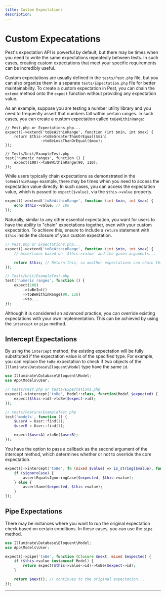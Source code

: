 ```yaml
---
title: Custom Expectations
description:
---
```


# Custom Expecatations

Pest's expectation API is powerful by default, but there may be times when you need to write the same expectations repeatedly between tests. In such cases, creating custom expectations that meet your specific requirements can be incredibly useful.

Custom expectations are usually defined in the `tests/Pest.php` file, but you can also organize them in a separate `tests/Expectation.php` file for better maintainability. To create a custom expectation in Pest, you can chain the `extend` method onto the `expect` function without providing any expectation value.

As an example, suppose you are testing a number utility library and you need to frequently assert that numbers fall within certain ranges. In such cases, you can create a custom expectation called `toBeWithinRange`:

```
// Pest.php or Expectations.php...
expect()->extend('toBeWithinRange', function (int $min, int $max) {
    return $this->toBeGreaterThanOrEqual($min)
                ->toBeLessThanOrEqual($max);
});

// Tests/Unit/ExampleTest.php
test('numeric ranges', function () {
    expect(100)->toBeWithinRange(90, 110);
});
```

While users typically chain expectations as demonstrated in the `toBeWithinRange` example, there may be times when you need to access the expectation value directly. In such cases, you can access the expectation value, which is passed to `expect($value)`, via the `$this->value` property.

```php
expect()->extend('toBeWithinRange', function (int $min, int $max) {
    echo $this->value; // 100
});
```

Naturally, similar to any other essential expectation, you want for users to have the ability to "chain" expectations together, even with your custom expectation. To achieve this, ensure to include a `return` statement with `$this` inside the closure of your custom expectation.

```php
// Pest.php or Expectations.php...
expect()->extend('toBeWithinRange', function (int $min, int $max) {
    // Assertions based on `$this->value` and the given arguments...

    return $this; // Return this, so another expectations can chain this one...
});

// Tests/Unit/ExampleTest.php
test('numeric ranges', function () {
    expect(100)
        ->toBeInt()
        ->toBeWithinRange(90, 110)
        ->to...
});
```

Although it is considered an advanced practice, you can override existing expectations with your own implementation. This can be achieved by using the `intercept` or `pipe` method.

## Intercept Expectations

By using the `intercept` method, the existing expectation will be fully substituted if the expectation value is of the specified type. For example, you can replace the `toBe` expectation to check if two objects of the `Illuminate\Database\Eloquent\Model` type have the same `id`.

```php
use Illuminate\Database\Eloquent\Model;
use App\Models\User;

// tests/Pest.php or tests/Expectations.php
expect()->intercept('toBe', Model::class, function(Model $expected) {
    expect($this->id)->toBe($expect->id);
});

// tests/Feature/ExampleTest.php
test('models', function () {
    $userA = User::find(1);
    $userB = User::find(1);

    expect($userA)->toBe($userB);
});
```

You have the option to pass a callback as the second argument of the intercept method, which determines whether or not to override the core expectation.

```php
expect()->intercept('toBe', fn (mixed $value) => is_string($value), function (string $expected, bool $ignoreCase = false) {
    if ($ignoreCase) {
        assertEqualsIgnoringCase($expected, $this->value);
    } else {
        assertSame($expected, $this->value);
    }
});
```

## Pipe Expectations

There may be instances where you want to run the original expectation check based on certain conditions. In these cases, you can use the `pipe` method.

```php
use Illuminate\Database\Eloquent\Model;
use App\Models\User;

expect()->pipe('toBe', function (Closure $next, mixed $expected) {
    if ($this->value instanceof Model) {
        return expect($this->value->id)->toBe($expect->id);
    }

    return $next(); // continues to the original expectation...
});
```

---

